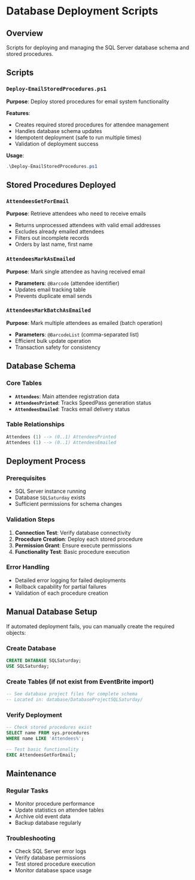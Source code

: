 # Database Deployment Scripts

## Overview
Scripts for deploying and managing the SQL Server database schema and stored procedures.

## Scripts

### `Deploy-EmailStoredProcedures.ps1`
**Purpose**: Deploy stored procedures for email system functionality

**Features**:
- Creates required stored procedures for attendee management
- Handles database schema updates
- Idempotent deployment (safe to run multiple times)
- Validation of deployment success

**Usage**:
```powershell
.\Deploy-EmailStoredProcedures.ps1
```

## Stored Procedures Deployed

### `AttendeesGetForEmail`
**Purpose**: Retrieve attendees who need to receive emails
- Returns unprocessed attendees with valid email addresses
- Excludes already emailed attendees
- Filters out incomplete records
- Orders by last name, first name

### `AttendeesMarkAsEmailed`  
**Purpose**: Mark single attendee as having received email
- **Parameters**: `@Barcode` (attendee identifier)
- Updates email tracking table
- Prevents duplicate email sends

### `AttendeesMarkBatchAsEmailed`
**Purpose**: Mark multiple attendees as emailed (batch operation)
- **Parameters**: `@BarcodeList` (comma-separated list)
- Efficient bulk update operation
- Transaction safety for consistency

## Database Schema

### Core Tables
- **`Attendees`**: Main attendee registration data
- **`AttendeesPrinted`**: Tracks SpeedPass generation status
- **`AttendeesEmailed`**: Tracks email delivery status

### Table Relationships
```sql
Attendees (1) --> (0..1) AttendeesPrinted
Attendees (1) --> (0..1) AttendeesEmailed
```

## Deployment Process

### Prerequisites
- SQL Server instance running
- Database `SQLSaturday` exists
- Sufficient permissions for schema changes

### Validation Steps
1. **Connection Test**: Verify database connectivity
2. **Procedure Creation**: Deploy each stored procedure
3. **Permission Grant**: Ensure execute permissions
4. **Functionality Test**: Basic procedure execution

### Error Handling
- Detailed error logging for failed deployments
- Rollback capability for partial failures
- Validation of each procedure creation

## Manual Database Setup

If automated deployment fails, you can manually create the required objects:

### Create Database
```sql
CREATE DATABASE SQLSaturday;
USE SQLSaturday;
```

### Create Tables (if not exist from EventBrite import)
```sql
-- See database project files for complete schema
-- Located in: database/DatabaseProjectSQLSaturday/
```

### Verify Deployment
```sql
-- Check stored procedures exist
SELECT name FROM sys.procedures 
WHERE name LIKE 'Attendees%';

-- Test basic functionality
EXEC AttendeesGetForEmail;
```

## Maintenance

### Regular Tasks
- Monitor procedure performance
- Update statistics on attendee tables
- Archive old event data
- Backup database regularly

### Troubleshooting
- Check SQL Server error logs
- Verify database permissions
- Test stored procedure execution
- Monitor database space usage
